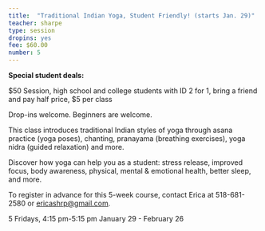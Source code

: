 ```yaml
---
title:  "Traditional Indian Yoga, Student Friendly! (starts Jan. 29)"
teacher: sharpe
type: session
dropins: yes
fee: $60.00
number: 5
---
```

<strong>Special student deals:</strong>

$50 Session, high school and college students with ID
2 for 1, bring a friend and pay half price, $5 per class

Drop-ins welcome. Beginners are welcome.

This class introduces traditional Indian styles of yoga through asana practice (yoga poses), chanting, pranayama (breathing exercises), yoga nidra (guided relaxation) and more.

Discover how yoga can help you as a student: stress release, improved focus, body awareness, physical, mental & emotional health, better sleep, and more.

To register in advance for this 5-week course, contact Erica at 518-681-2580 or ericashrp@gmail.com.

5 Fridays, 4:15 pm-5:15 pm  January 29 - February 26
